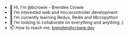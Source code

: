 - 👋 Hi, I’m @bcrowie - Brenden Crowie
- 👀 I’m interested web and microcontroller development
- 🌱 I’m currently learning Redux, Redis and Micropython
- 💞️ I’m looking to collaborate on everything and anything :)
- 📫 How to reach me: brenden@crowie.dev

<!---
bcrowie/bcrowie is a ✨ special ✨ repository because its `README.md` (this file) appears on your GitHub profile.
You can click the Preview link to take a look at your changes.
--->
